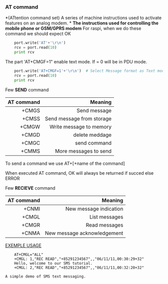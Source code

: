 ### AT command
*(ATtention command set) A series of machine instructions used to activate features on an analog modem. *
**The instructions used for controlling the mobile phone or GSM/GPRS modem**
For raspi, when we do these command we should expect OK
```python
    port.write('AT'+'\r\n')
    rcv = port.read(10)
    print rcv
```
The part 'AT+CMGF=1" enable text mode. If = 0 will be in PDU mode.
```python
    port.write('AT+CMGF=1'+'\r\n')  # Select Message format as Text mode 
    rcv = port.read(10)
    print rcv
```

Few **SEND** command

| AT command |                   Meaning |
|-----------:|--------------------------:|
| +CMGS      | Send message              |
| +CMSS      | Send message from storage |
| +CMGW      | Write message to memory   |
| +CMGD      | delete meddage            |
| +CMGC      | send command              |
| +CMMS      | More messages to send     |

To send a command we use AT+[+name of the command]

When executed AT command, OK will always be returned if succed else ERROR

Few **RECIEVE** command

| AT command |                     Meaning |
|-----------:|----------------------------:|
| +CNMI      | New message indication      |
| +CMGL      | List messages               |
| +CMGR      | Read messages               |
| +CNMA      | New message acknowledgement |
[EXEMPLE USAGE](https://www.developershome.com/sms/howToReceiveSMSUsingPC.asp)

```AT
    AT+CMGL="ALL"
    +CMGL: 1,"REC READ","+85291234567",,"06/11/11,00:30:29+32"
    Hello, welcome to our SMS tutorial.
    +CMGL: 2,"REC READ","+85291234567",,"06/11/11,00:32:20+32"
```
    A simple demo of SMS text messaging.
